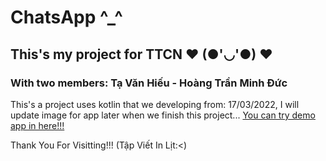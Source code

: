 # ChatsApp ^_^
## This's my project for TTCN ❤️ (●'◡'●) ❤️
### With two members: Tạ Văn Hiếu - Hoàng Trần Minh Đức
This's a project uses kotlin that we developing from: 17/03/2022, I will update image for app later when we finish this project...
[You can try demo app in here!!!](https://drive.google.com/file/d/1XyYi6inoqdKgFNPReHeZqLkB0mo3ksL6/view?usp=sharing)

Thank You For Visitting!!! (Tập Viết In Lịt:<)

